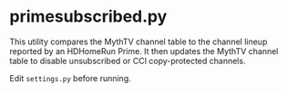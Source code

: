 # primesubscribed.py

This utility compares the MythTV channel table to the channel lineup reported
by an HDHomeRun Prime. It then updates the MythTV channel table to disable
unsubscribed or CCI copy-protected channels.

Edit `settings.py` before running.
